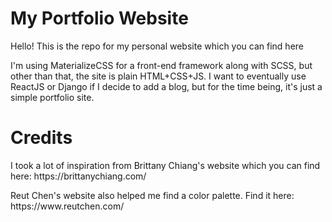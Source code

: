 # My Portfolio Website

<p>Hello! This is the repo for my personal website which you can find here</p>
<p>I'm using MaterializeCSS for a front-end framework along with SCSS, but other than that, the site is plain HTML+CSS+JS. I want to eventually use ReactJS or Django if I decide to add a blog, but for the time being, it's just a simple portfolio site.</p>

# Credits
<p>I took a lot of inspiration from Brittany Chiang's website which you can find here: https://brittanychiang.com/</p>
<p>Reut Chen's website also helped me find a color palette. Find it here: https://www.reutchen.com/</p>